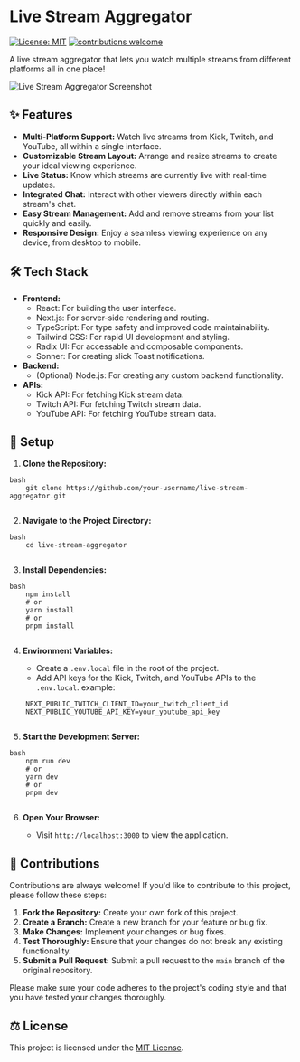 # Live Stream Aggregator

[![License: MIT](https://img.shields.io/badge/License-MIT-yellow.svg)](https://opensource.org/licenses/MIT)
[![contributions welcome](https://img.shields.io/badge/contributions-welcome-brightgreen.svg?style=flat)](https://github.com/your-username/live-stream-aggregator/issues)

A live stream aggregator that lets you watch multiple streams from different platforms all in one place!

![Live Stream Aggregator Screenshot](https://via.placeholder.com/800x400?text=Live+Stream+Aggregator+Screenshot+Here)

## ✨ Features

-   **Multi-Platform Support:** Watch live streams from Kick, Twitch, and YouTube, all within a single interface.
-   **Customizable Stream Layout:** Arrange and resize streams to create your ideal viewing experience.
-   **Live Status:** Know which streams are currently live with real-time updates.
-   **Integrated Chat:** Interact with other viewers directly within each stream's chat.
- **Easy Stream Management:** Add and remove streams from your list quickly and easily.
-   **Responsive Design:** Enjoy a seamless viewing experience on any device, from desktop to mobile.

## 🛠️ Tech Stack

-   **Frontend:**
    -   React: For building the user interface.
    -   Next.js: For server-side rendering and routing.
    -   TypeScript: For type safety and improved code maintainability.
    -   Tailwind CSS: For rapid UI development and styling.
    - Radix UI: For accessable and composable components.
    - Sonner: For creating slick Toast notifications.
-   **Backend:**
    -   (Optional) Node.js: For creating any custom backend functionality.
-   **APIs:**
    -   Kick API: For fetching Kick stream data.
    -   Twitch API: For fetching Twitch stream data.
    -   YouTube API: For fetching YouTube stream data.

## 🚀 Setup

1.  **Clone the Repository:**
```
bash
    git clone https://github.com/your-username/live-stream-aggregator.git
    
```
2.  **Navigate to the Project Directory:**
```
bash
    cd live-stream-aggregator
    
```
3.  **Install Dependencies:**
```
bash
    npm install
    # or
    yarn install
    # or
    pnpm install
    
```
4.  **Environment Variables:**

    - Create a `.env.local` file in the root of the project.
    - Add API keys for the Kick, Twitch, and YouTube APIs to the `.env.local`. example:
```
    NEXT_PUBLIC_TWITCH_CLIENT_ID=your_twitch_client_id
    NEXT_PUBLIC_YOUTUBE_API_KEY=your_youtube_api_key
    
```
5.  **Start the Development Server:**
```
bash
    npm run dev
    # or
    yarn dev
    # or
    pnpm dev
    
```
6.  **Open Your Browser:**

    -   Visit `http://localhost:3000` to view the application.

## 🙌 Contributions

Contributions are always welcome! If you'd like to contribute to this project, please follow these steps:

1.  **Fork the Repository:** Create your own fork of this project.
2.  **Create a Branch:** Create a new branch for your feature or bug fix.
3.  **Make Changes:** Implement your changes or bug fixes.
4.  **Test Thoroughly:** Ensure that your changes do not break any existing functionality.
5.  **Submit a Pull Request:** Submit a pull request to the `main` branch of the original repository.

Please make sure your code adheres to the project's coding style and that you have tested your changes thoroughly.

## ⚖️ License

This project is licensed under the [MIT License](https://opensource.org/licenses/MIT).